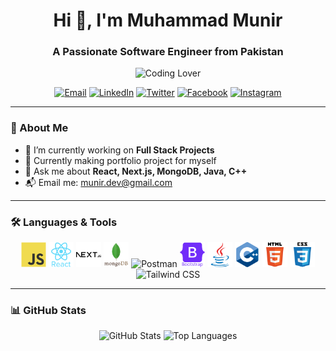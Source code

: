 <h1 align="center">Hi 👋, I'm Muhammad Munir</h1>
<h3 align="center">A Passionate Software Engineer from Pakistan</h3>

<p align="center">
  <img src="https://img.freepik.com/free-vector/hacker-operating-laptop-cartoon-icon-illustration-technology-icon-concept-isolated-flat-cartoon-style_138676-2387.jpg" alt="Coding Lover" width="300"/>
</p>

<p align="center">
  <a href="mailto:munir.dev@gmail.com"><img src="https://img.shields.io/badge/Email-munir.dev@gmail.com-blue?style=flat&logo=gmail" alt="Email"></a>
  <a href="https://www.linkedin.com/in/munirdev/" target="_blank"><img src="https://img.shields.io/badge/LinkedIn-blue?style=flat&logo=linkedin" alt="LinkedIn"></a>
  <a href="https://x.com/muhamad_munir76" target="_blank"><img src="https://img.shields.io/badge/Twitter-black?style=flat&logo=twitter" alt="Twitter"></a>
  <a href="https://www.facebook.com/profile.php?id=100085467492304" target="_blank"><img src="https://img.shields.io/badge/Facebook-1877F2?style=flat&logo=facebook&logoColor=white" alt="Facebook"></a>
  <a href="https://www.instagram.com/muhammadmunirofficial439" target="_blank"><img src="https://img.shields.io/badge/Instagram-E4405F?style=flat&logo=instagram&logoColor=white" alt="Instagram"></a>
</p>

---

### 🚀 About Me
- 🔭 I’m currently working on **Full Stack Projects**
-  🌱 Currently making portfolio project for myself
- 💬 Ask me about **React, Next.js, MongoDB, Java, C++**
- 📬 Email me: [munir.dev@gmail.com](mailto:munir.dev@gmail.com)

---

### 🛠️ Languages & Tools

<p align="center">
  <img src="https://raw.githubusercontent.com/devicons/devicon/master/icons/javascript/javascript-original.svg" alt="JavaScript" width="40"/>
  <img src="https://raw.githubusercontent.com/devicons/devicon/master/icons/react/react-original-wordmark.svg" alt="React" width="40"/>
  <img src="https://raw.githubusercontent.com/devicons/devicon/master/icons/nextjs/nextjs-original-wordmark.svg" alt="Next.js" width="40"/>
  <img src="https://raw.githubusercontent.com/devicons/devicon/master/icons/mongodb/mongodb-original-wordmark.svg" alt="MongoDB" width="40"/>
  <img src="https://www.vectorlogo.zone/logos/getpostman/getpostman-icon.svg" alt="Postman" width="40"/>
  <img src="https://raw.githubusercontent.com/devicons/devicon/master/icons/bootstrap/bootstrap-plain-wordmark.svg" alt="Bootstrap" width="40"/>
  <img src="https://raw.githubusercontent.com/devicons/devicon/master/icons/java/java-original.svg" alt="Java" width="40"/>
  <img src="https://raw.githubusercontent.com/devicons/devicon/master/icons/cplusplus/cplusplus-original.svg" alt="C++" width="40"/>
  <img src="https://raw.githubusercontent.com/devicons/devicon/master/icons/html5/html5-original-wordmark.svg" alt="HTML5" width="40"/>
  <img src="https://raw.githubusercontent.com/devicons/devicon/master/icons/css3/css3-original-wordmark.svg" alt="CSS3" width="40"/>
  <img src="https://www.vectorlogo.zone/logos/tailwindcss/tailwindcss-icon.svg" alt="Tailwind CSS" width="40"/>
</p>

---

### 📊 GitHub Stats

<p align="center">
  <img src="https://github-readme-stats.vercel.app/api?username=mmunir439&show_icons=true&theme=radical" alt="GitHub Stats"/>
  <img src="https://github-readme-stats.vercel.app/api/top-langs?username=mmunir439&layout=compact&theme=radical" alt="Top Languages"/>
</p>

